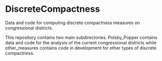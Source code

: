 # DiscreteCompactness
Data and code for computing discrete compactness measures on congressional districts. 

This repository contains two main subdirectories. Polsby_Popper contains data and code for the analysis of the current congressional districts while other_measures contains code in development for other types of discrete compactness. 
